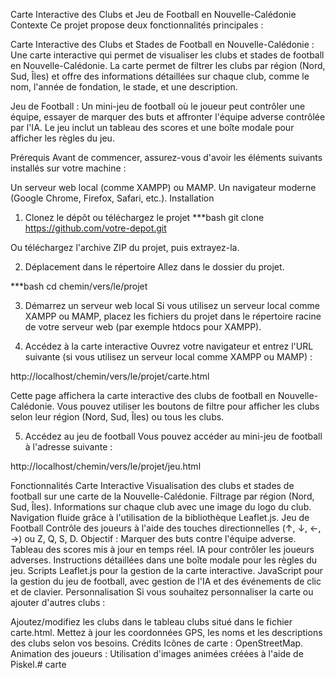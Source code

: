 Carte Interactive des Clubs et Jeu de Football en Nouvelle-Calédonie
Contexte
Ce projet propose deux fonctionnalités principales :

Carte Interactive des Clubs et Stades de Football en Nouvelle-Calédonie : Une carte interactive qui permet de visualiser les clubs et stades de football en Nouvelle-Calédonie. La carte permet de filtrer les clubs par région (Nord, Sud, Îles) et offre des informations détaillées sur chaque club, comme le nom, l'année de fondation, le stade, et une description.

Jeu de Football : Un mini-jeu de football où le joueur peut contrôler une équipe, essayer de marquer des buts et affronter l'équipe adverse contrôlée par l'IA. Le jeu inclut un tableau des scores et une boîte modale pour afficher les règles du jeu.

Prérequis
Avant de commencer, assurez-vous d'avoir les éléments suivants installés sur votre machine :

Un serveur web local (comme XAMPP) ou MAMP.
Un navigateur moderne (Google Chrome, Firefox, Safari, etc.).
Installation
1. Clonez le dépôt ou téléchargez le projet
***bash git clone https://github.com/votre-depot.git

Ou téléchargez l'archive ZIP du projet, puis extrayez-la.

2. Déplacement dans le répertoire
Allez dans le dossier du projet.

***bash cd chemin/vers/le/projet

3. Démarrez un serveur web local
Si vous utilisez un serveur local comme XAMPP ou MAMP, placez les fichiers du projet dans le répertoire racine de votre serveur web (par exemple htdocs pour XAMPP).

4. Accédez à la carte interactive
Ouvrez votre navigateur et entrez l'URL suivante (si vous utilisez un serveur local comme XAMPP ou MAMP) :

http://localhost/chemin/vers/le/projet/carte.html

Cette page affichera la carte interactive des clubs de football en Nouvelle-Calédonie. Vous pouvez utiliser les boutons de filtre pour afficher les clubs selon leur région (Nord, Sud, Îles) ou tous les clubs.

5. Accédez au jeu de football
Vous pouvez accéder au mini-jeu de football à l'adresse suivante :

http://localhost/chemin/vers/le/projet/jeu.html

Fonctionnalités
Carte Interactive
Visualisation des clubs et stades de football sur une carte de la Nouvelle-Calédonie.
Filtrage par région (Nord, Sud, Îles).
Informations sur chaque club avec une image du logo du club.
Navigation fluide grâce à l'utilisation de la bibliothèque Leaflet.js.
Jeu de Football
Contrôle des joueurs à l'aide des touches directionnelles (↑, ↓, ←, →) ou Z, Q, S, D.
Objectif : Marquer des buts contre l'équipe adverse.
Tableau des scores mis à jour en temps réel.
IA pour contrôler les joueurs adverses.
Instructions détaillées dans une boîte modale pour les règles du jeu.
Scripts
Leaflet.js pour la gestion de la carte interactive.
JavaScript pour la gestion du jeu de football, avec gestion de l'IA et des événements de clic et de clavier.
Personnalisation
Si vous souhaitez personnaliser la carte ou ajouter d'autres clubs :

Ajoutez/modifiez les clubs dans le tableau clubs situé dans le fichier carte.html.
Mettez à jour les coordonnées GPS, les noms et les descriptions des clubs selon vos besoins.
Crédits
Icônes de carte : OpenStreetMap.
Animation des joueurs : Utilisation d'images animées créées à l'aide de Piskel.#   c a r t e  
 